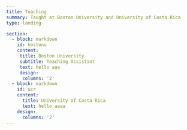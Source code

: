 ```yaml
---
title: Teaching
summary: Taught at Boston University and University of Costa Rica
type: landing

section: 
  - block: markdown
    id: bostonu
    content:
     title: Boston University
     subtitle: Teaching Assistant
     text: hello aaa
     design:
      columns: '2'
  - block: markdown
    id: ucr
    content:
      title: University of Costa Rica
      text: hello aaaa
    design:
      columns: '2'
---
```


